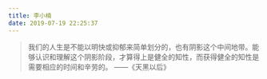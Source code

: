 ```yaml
---
title: 李小楠
date: 2019-07-19 22:25:37
---
```


> 我们的人生是不能以明快或抑郁来简单划分的，也有阴影这个中间地带。能够认识和理解这个阴影阶段，才算得上是健全的知性，而获得健全的知性是需要相应的时间和辛劳的。 ——《天黑以后》
